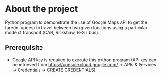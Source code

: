 # About the project
Python program to demonstrate the use of Google Maps API to get the fare(in rupees) to travel between two given locations using a particular mode of transport (CAB, Rickshaw, BEST bus).

## Prerequisite
- Google API key is required to execute this python program (API key can be retrieved from https://console.cloud.google.com/ -> APIs & Services -> Credentials -> CREATE CREDENTIALS) 
 
